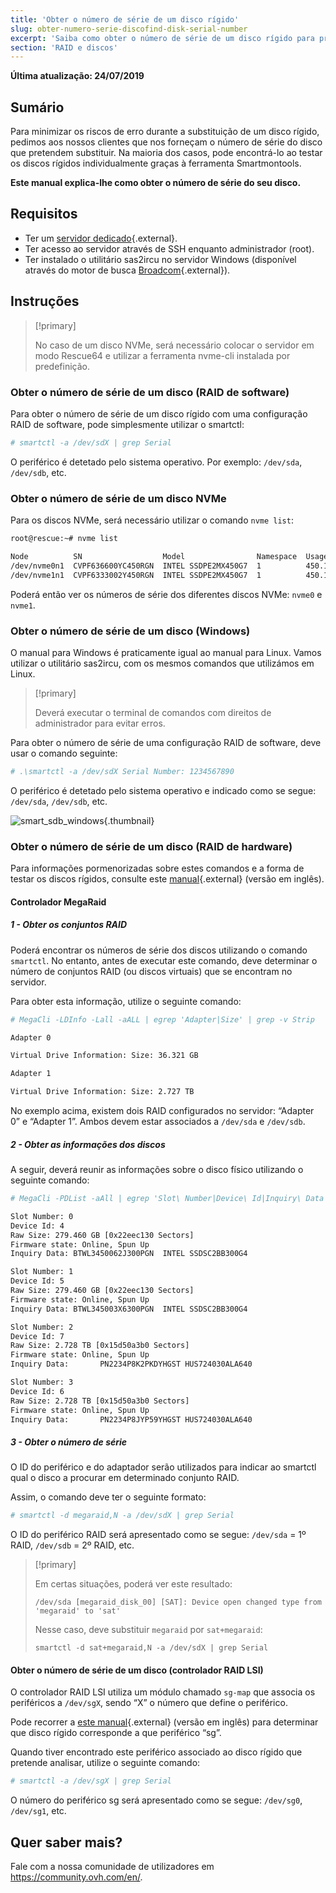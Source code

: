 ```yaml
---
title: 'Obter o número de série de um disco rígido'
slug: obter-numero-serie-discofind-disk-serial-number
excerpt: 'Saiba como obter o número de série de um disco rígido para proceder à sua substituição'
section: 'RAID e discos'
---
```


**Última atualização: 24/07/2019**

## Sumário

Para minimizar os riscos de erro durante a substituição de um disco rígido, pedimos aos nossos clientes que nos forneçam o número de série do disco que pretendem substituir. Na maioria dos casos, pode encontrá-lo ao testar os discos rígidos individualmente graças à ferramenta Smartmontools.

**Este manual explica-lhe como obter o número de série do seu disco.**

## Requisitos

- Ter um [servidor dedicado](https://www.ovh.pt/servidores_dedicados/){.external}.
- Ter acesso ao servidor através de SSH enquanto administrador (root).
- Ter instalado o utilitário sas2ircu no servidor Windows (disponível através do motor de busca [Broadcom](https://www.broadcom.com/support/download-search/?dk=sas2ircu){.external}).

## Instruções

> [!primary]
>
> No caso de um disco NVMe, será necessário colocar o servidor em modo Rescue64 e utilizar a ferramenta nvme-cli instalada por predefinição.
> 

### Obter o número de série de um disco (RAID de software)

Para obter o número de série de um disco rígido com uma configuração RAID de software, pode simplesmente utilizar o smartctl:

```sh
# smartctl -a /dev/sdX | grep Serial
```

O periférico é detetado pelo sistema operativo. Por exemplo: `/dev/sda`, `/dev/sdb`, etc.

### Obter o número de série de um disco NVMe

Para os discos NVMe, será necessário utilizar o comando `nvme list`:

```sh
root@rescue:~# nvme list

Node          SN                  Model                Namespace  Usage                      Format   FW Rev
/dev/nvme0n1  CVPF636600YC450RGN  INTEL SSDPE2MX450G7  1          450.10 GB / 450.10 GB 512  B + 0 B  MDV10253
/dev/nvme1n1  CVPF6333002Y450RGN  INTEL SSDPE2MX450G7  1          450.10 GB / 450.10 GB 512  B + 0 B  MDV10253
```

Poderá então ver os números de série dos diferentes discos NVMe: `nvme0` e `nvme1`.

### Obter o número de série de um disco (Windows)

O manual para Windows é praticamente igual ao manual para Linux. Vamos utilizar o utilitário sas2ircu, com os mesmos comandos que utilizámos em Linux.

> [!primary]
>
> Deverá executar o terminal de comandos com direitos de administrador para evitar erros.
> 

Para obter o número de série de uma configuração RAID de software, deve usar o comando seguinte:

```sh
# .\smartctl -a /dev/sdX Serial Number: 1234567890
```

O periférico é detetado pelo sistema operativo e indicado como se segue: `/dev/sda`, `/dev/sdb`, etc.

![smart_sdb_windows](images/smart_sdb_windows.png){.thumbnail}


### Obter o número de série de um disco (RAID de hardware)

Para informações pormenorizadas sobre estes comandos e a forma de testar os discos rígidos, consulte este [manual](https://docs.ovh.com/gb/en/dedicated/raid-hard/){.external} (versão em inglês).


#### Controlador MegaRaid

##### 1 - Obter os conjuntos RAID

Poderá encontrar os números de série dos discos utilizando o comando `smartctl`. No entanto, antes de executar este comando, deve determinar o número de conjuntos RAID (ou discos virtuais) que se encontram no servidor.

Para obter esta informação, utilize o seguinte comando:

```sh
# MegaCli -LDInfo -Lall -aALL | egrep 'Adapter|Size' | grep -v Strip

Adapter 0

Virtual Drive Information: Size: 36.321 GB

Adapter 1

Virtual Drive Information: Size: 2.727 TB
```

No exemplo acima, existem dois RAID configurados no servidor: “Adapter 0” e “Adapter 1”. Ambos devem estar associados a `/dev/sda` e `/dev/sdb`.


##### 2 - Obter as informações dos discos

A seguir, deverá reunir as informações sobre o disco físico utilizando o seguinte comando:

```sh
# MegaCli -PDList -aAll | egrep 'Slot\ Number|Device\ Id|Inquiry\ Data|Raw|Firmware\ state' | sed 's/Slot/\nSlot/g'

Slot Number: 0
Device Id: 4
Raw Size: 279.460 GB [0x22eec130 Sectors]
Firmware state: Online, Spun Up
Inquiry Data: BTWL3450062J300PGN  INTEL SSDSC2BB300G4                     D2010355

Slot Number: 1
Device Id: 5
Raw Size: 279.460 GB [0x22eec130 Sectors] 
Firmware state: Online, Spun Up 
Inquiry Data: BTWL345003X6300PGN  INTEL SSDSC2BB300G4                     D2010355

Slot Number: 2
Device Id: 7
Raw Size: 2.728 TB [0x15d50a3b0 Sectors] 
Firmware state: Online, Spun Up 
Inquiry Data:       PN2234P8K2PKDYHGST HUS724030ALA640                    MF8OAA70

Slot Number: 3 
Device Id: 6 
Raw Size: 2.728 TB [0x15d50a3b0 Sectors] 
Firmware state: Online, Spun Up 
Inquiry Data:       PN2234P8JYP59YHGST HUS724030ALA640                    MF8OAA70
```

##### 3 - Obter o número de série

O ID do periférico e do adaptador serão utilizados para indicar ao smartctl qual o disco a procurar em determinado conjunto RAID.

Assim, o comando deve ter o seguinte formato:

```sh
# smartctl -d megaraid,N -a /dev/sdX | grep Serial
```

O ID do periférico RAID será apresentado como se segue: `/dev/sda` = 1º RAID, `/dev/sdb` = 2º RAID, etc.


> [!primary]
>
> Em certas situações, poderá ver este resultado:
> 
> ```
> /dev/sda [megaraid_disk_00] [SAT]: Device open changed type from 'megaraid' to 'sat'
> ```
> 
> Nesse caso, deve substituir `megaraid` por `sat+megaraid`:
>
> ```
> smartctl -d sat+megaraid,N -a /dev/sdX | grep Serial
> ```
>

#### Obter o número de série de um disco (controlador RAID LSI)

O controlador RAID LSI utiliza um módulo chamado `sg-map` que associa os periféricos a `/dev/sgX`, sendo “X” o número que define o periférico.

Pode recorrer a [este manual](https://docs.ovh.com/gb/en/dedicated/raid-hard/){.external} (versão em inglês) para determinar que disco rígido corresponde a que periférico “sg”.

Quando tiver encontrado este periférico associado ao disco rígido que pretende analisar, utilize o seguinte comando:

```sh
# smartctl -a /dev/sgX | grep Serial
```

O número do periférico sg será apresentado como se segue: `/dev/sg0`, `/dev/sg1`, etc.



## Quer saber mais?

Fale com a nossa comunidade de utilizadores em <https://community.ovh.com/en/>.